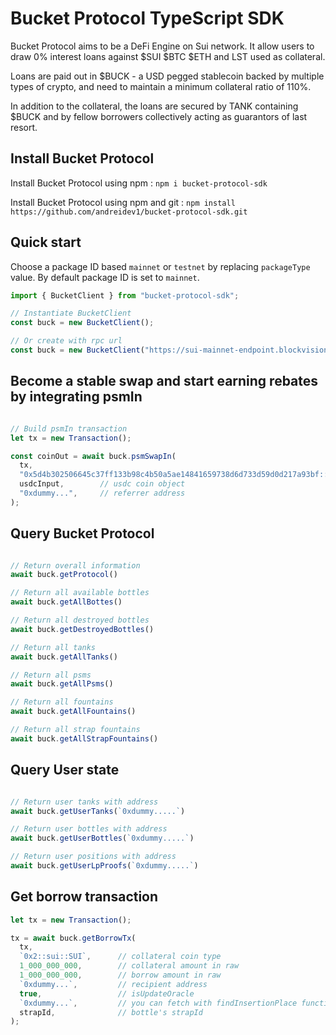 # Bucket Protocol TypeScript SDK

Bucket Protocol aims to be a DeFi Engine on Sui network. It allow users to draw 0% interest loans against $SUI $BTC $ETH and LST used as collateral.

Loans are paid out in $BUCK - a USD pegged stablecoin backed by multiple types of crypto, and need to maintain a minimum collateral ratio of 110%.

In addition to the collateral, the loans are secured by TANK containing $BUCK and by fellow borrowers collectively acting as guarantors of last resort. 

## Install Bucket Protocol

Install Bucket Protocol using npm : `npm i bucket-protocol-sdk`

Install Bucket Protocol using npm and git : `npm install https://github.com/andreidev1/bucket-protocol-sdk.git`

## Quick start

Choose a package ID based `mainnet` or `testnet` by replacing `packageType` value. By default package ID is set to `mainnet`. 

```ts
import { BucketClient } from "bucket-protocol-sdk";

// Instantiate BucketClient
const buck = new BucketClient();

// Or create with rpc url
const buck = new BucketClient("https://sui-mainnet-endpoint.blockvision.org/");
```


## Become a stable swap and start earning rebates by integrating psmIn

```ts

// Build psmIn transaction
let tx = new Transaction();

const coinOut = await buck.psmSwapIn(
  tx,
  "0x5d4b302506645c37ff133b98c4b50a5ae14841659738d6d733d59d0d217a93bf::coin::COIN",  // e.g USDC coin type
  usdcInput,        // usdc coin object
  "0xdummy...",     // referrer address
);

```

## Query Bucket Protocol

```ts

// Return overall information
await buck.getProtocol()

// Return all available bottles
await buck.getAllBottes()

// Return all destroyed bottles
await buck.getDestroyedBottles()

// Return all tanks
await buck.getAllTanks()

// Return all psms
await buck.getAllPsms()

// Return all fountains
await buck.getAllFountains()

// Return all strap fountains
await buck.getAllStrapFountains()

```

## Query User state

```ts

// Return user tanks with address
await buck.getUserTanks(`0xdummy.....`)

// Return user bottles with address
await buck.getUserBottles(`0xdummy.....`)

// Return user positions with address
await buck.getUserLpProofs(`0xdummy.....`)

```


## Get borrow transaction

```ts
let tx = new Transaction();

tx = await buck.getBorrowTx(
  tx,
  `0x2::sui::SUI`,      // collateral coin type
  1_000_000_000,        // collateral amount in raw
  1_000_000_000,        // borrow amount in raw
  `0xdummy...`,         // recipient address
  true,                 // isUpdateOracle       
  `0xdummy...`,         // you can fetch with findInsertionPlace function
  strapId,              // bottle's strapId
);

```